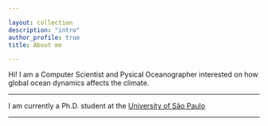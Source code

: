 ```yaml
---

layout: collection
description: "intro"
author_profile: true
title: About me

---
```


Hi! I am a Computer Scientist and Pysical Oceanographer interested on how global ocean dynamics affects the climate.

---

I am currently a Ph.D. student at the [University of São Paulo](https://www5.usp.br/)

---
